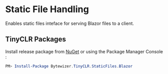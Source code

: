 # Static File Handling
Enables static files inteface for serving Blazor files to a client. 


## TinyCLR Packages
Install release package from [NuGet](https://www.nuget.org/packages?q=bytewizer.tinyclr) or using the Package Manager Console :
```powershell
PM> Install-Package Bytewizer.TinyCLR.StaticFiles.Blazor
```